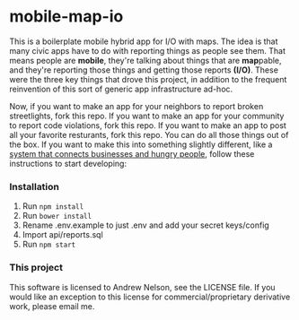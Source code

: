 # mobile-map-io
This is a boilerplate mobile hybrid app for I/O with maps. The idea is that many civic apps have to do with reporting things as people see them. That means people are **mobile**, they're talking about things that are **map**pable, and they're reporting those things and getting those reports **(I/O)**. These were the three key things that drove this project, in addition to the frequent reinvention of this sort of generic app infrastructure ad-hoc.

Now, if you want to make an app for your neighbors to report broken streetlights, fork this repo. If you want to make an app for your community to report code violations, fork this repo. If you want to make an app to post all your favorite resturants, fork this repo. You can do all those things out of the box. If you want to make this into something slightly different, like a [system that connects businesses and hungry people](https://github.com/werdnanoslen/mobile-map-io), follow these instructions to start developing:

### Installation
1. Run ```npm install```
1. Run ```bower install```
1. Rename .env.example to just .env and add your secret keys/config
1. Import api/reports.sql
1. Run ```npm start```

### This project
This software is licensed to Andrew Nelson, see the LICENSE file. If you would like an exception to this license for commercial/proprietary derivative work, please email me.
